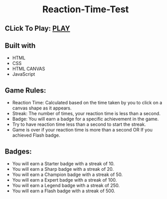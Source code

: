 <h1 align="center"> Reaction-Time-Test </h1>

## CLick To Play: [PLAY](https://swoyam1.github.io/Reaction-Time-Test-GAME/)

## Built with

* HTML
* CSS
* HTML CANVAS
* JavaScript

## Game Rules:

* Reaction Time: Calculated based on the time taken by you to click on a canvas shape as it appears.
* Streak: The number of times, your reaction time is less than a second.
* Badge: You will earn a badge for a specific achievement in the game.
* Try to have reaction time less than a second to start the streak.
* Game is over if your reaction time is more than a second OR If you achieved Flash badge.

## Badges:

* You will earn a Starter badge with a streak of 10.
* You will earn a Sharp badge with a streak of 20.
* You will earn a Champion badge with a streak of 50.
* You will earn a Expert badge with a streak of 100.
* You will earn a Legend badge with a streak of 250.
* You will earn a Flash badge with a streak of 500.


